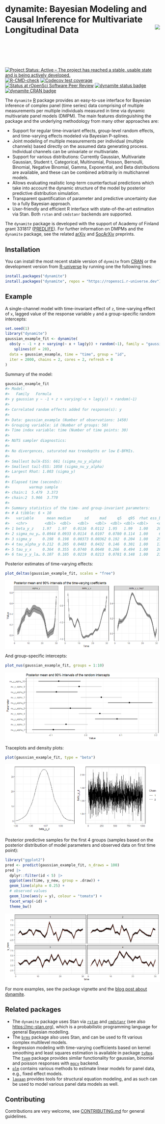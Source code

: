 
<!-- README.md is generated from README.Rmd. Please edit that file -->

# dynamite: Bayesian Modeling and Causal Inference for Multivariate Longitudinal Data <a href="https://docs.ropensci.org/dynamite/"><img src="man/figures/logo.png" align="right" height="139"/></a>

<!-- badges: start -->

[![Project Status: Active – The project has reached a stable, usable
state and is being actively
developed.](https://www.repostatus.org/badges/latest/active.svg)](https://www.repostatus.org/#active)
[![R-CMD-check](https://github.com/ropensci/dynamite/workflows/R-CMD-check/badge.svg)](https://github.com/ropensci/dynamite/actions)
[![Codecov test
coverage](https://codecov.io/gh/ropensci/dynamite/branch/main/graph/badge.svg)](https://app.codecov.io/gh/ropensci/dynamite?branch=main)
[![Status at rOpenSci Software Peer
Review](https://badges.ropensci.org/554_status.svg)](https://github.com/ropensci/software-review/issues/554)
[![dynamite status
badge](https://ropensci.r-universe.dev/badges/dynamite)](https://ropensci.r-universe.dev)
[![dynamite CRAN
badge](http://www.r-pkg.org/badges/version/dynamite)](https://cran.r-project.org/package=dynamite)
<!-- badges: end -->

The `dynamite` [R](https://www.r-project.org/) package provides an
easy-to-use interface for Bayesian inference of complex panel (time
series) data comprising of multiple measurements per multiple
individuals measured in time via dynamic multivariate panel models
(DMPM). The main features distinguishing the package and the underlying
methodology from many other approaches are:

- Support for regular time-invariant effects, group-level random
  effects, and time-varying effects modeled via Bayesian P-splines.
- Joint modeling of multiple measurements per individual (multiple
  channels) based directly on the assumed data generating process.
  Individual channels can be univariate or multivariate.
- Support for various distributions: Currently Gaussian, Multivariate
  Gaussian, Student t, Categorical, Multinomial, Poisson, Bernoulli,
  Binomial, Negative Binomial, Gamma, Exponential, and Beta
  distributions are available, and these can be combined arbitrarily in
  multichannel models.
- Allows evaluating realistic long-term counterfactual predictions which
  take into account the dynamic structure of the model by posterior
  predictive distribution simulation.
- Transparent quantification of parameter and predictive uncertainty due
  to a fully Bayesian approach.
- User-friendly and efficient R interface with state-of-the-art
  estimation via Stan. Both `rstan` and `cmdstanr` backends are
  supported.

The `dynamite` package is developed with the support of Academy of
Finland grant 331817 ([PREDLIFE](https://sites.utu.fi/predlife/en/)).
For further information on DMPMs and the `dynamite` package, see the
related [arXiv](https://arxiv.org/abs/2302.01607) and
[SocArXiv](https://osf.io/preprints/socarxiv/mdwu5/) preprints.

## Installation

You can install the most recent stable version of `dynmite` from
[CRAN](https://cran.r-project.org/package=dynamite) or the development
version from [R-universe](https://r-universe.dev/search/) by running one
the following lines:

``` r
install.packages("dynamite")
install.packages("dynamite", repos = "https://ropensci.r-universe.dev")
```

## Example

A single-channel model with time-invariant effect of `z`, time-varying
effect of `x`, lagged value of the response variable `y` and a
group-specific random intercepts:

``` r
set.seed(1)
library("dynamite")
gaussian_example_fit <- dynamite(
  obs(y ~ -1 + z + varying(~ x + lag(y)) + random(~1), family = "gaussian") +
    splines(df = 20),
  data = gaussian_example, time = "time", group = "id",
  iter = 2000, chains = 2, cores = 2, refresh = 0
)
```

Summary of the model:

``` r
gaussian_example_fit
#> Model:
#>   Family   Formula                                       
#> y gaussian y ~ -1 + z + varying(~x + lag(y)) + random(~1)
#> 
#> Correlated random effects added for response(s): y
#> 
#> Data: gaussian_example (Number of observations: 1450)
#> Grouping variable: id (Number of groups: 50)
#> Time index variable: time (Number of time points: 30)
#> 
#> NUTS sampler diagnostics:
#> 
#> No divergences, saturated max treedepths or low E-BFMIs.
#> 
#> Smallest bulk-ESS: 661 (sigma_nu_y_alpha)
#> Smallest tail-ESS: 1058 (sigma_nu_y_alpha)
#> Largest Rhat: 1.003 (sigma_y)
#> 
#> Elapsed time (seconds):
#>         warmup sample
#> chain:1  5.479  3.373
#> chain:2  5.966  3.770
#> 
#> Summary statistics of the time- and group-invariant parameters:
#> # A tibble: 6 × 10
#>   variable      mean median      sd     mad     q5   q95  rhat ess_bulk ess_tail
#>   <chr>        <dbl>  <dbl>   <dbl>   <dbl>  <dbl> <dbl> <dbl>    <dbl>    <dbl>
#> 1 beta_y_z    1.97   1.97   0.0116  0.0112  1.95   1.99   1.00    2815.    1434.
#> 2 sigma_nu_y… 0.0944 0.0933 0.0114  0.0107  0.0780 0.114  1.00     661.    1058.
#> 3 sigma_y     0.198  0.198  0.00373 0.00362 0.192  0.204  1.00    2580.    1254.
#> 4 tau_alpha_y 0.212  0.205  0.0483  0.0432  0.146  0.301  1.00    1731.    1606.
#> 5 tau_y_x     0.364  0.355  0.0740  0.0648  0.266  0.494  1.00    2812.    1504.
#> 6 tau_y_y_la… 0.107  0.105  0.0219  0.0213  0.0781 0.148  1.00    2387.    1682.
```

Posterior estimates of time-varying effects:

``` r
plot_deltas(gaussian_example_fit, scales = "free")
```

<img src="man/figures/README-unnamed-chunk-7-1.png" style="display: block; margin: auto;" />

And group-specific intercepts:

``` r
plot_nus(gaussian_example_fit, groups = 1:10)
```

<img src="man/figures/README-unnamed-chunk-8-1.png" style="display: block; margin: auto;" />

Traceplots and density plots:

``` r
plot(gaussian_example_fit, type = "beta")
```

<img src="man/figures/README-unnamed-chunk-9-1.png" style="display: block; margin: auto;" />

Posterior predictive samples for the first 4 groups (samples based on
the posterior distribution of model parameters and observed data on
first time point):

``` r
library("ggplot2")
pred <- predict(gaussian_example_fit, n_draws = 100)
pred |>
  dplyr::filter(id < 5) |>
  ggplot(aes(time, y_new, group = .draw)) +
  geom_line(alpha = 0.25) +
  # observed values
  geom_line(aes(y = y), colour = "tomato") +
  facet_wrap(~id) +
  theme_bw()
```

<img src="man/figures/README-unnamed-chunk-10-1.png" style="display: block; margin: auto;" />

For more examples, see the package vignette and the [blog post about
dynamite](https://ropensci.org/blog/2023/01/31/dynamite-r-package/).

## Related packages

- The `dynamite` package uses Stan via
  [`rstan`](https://CRAN.R-project.org/package=rstan) and
  [`cmdstanr`](https://mc-stan.org/cmdstanr/) (see also
  <https://mc-stan.org>), which is a probabilistic programming language
  for general Bayesian modelling.
- The [`brms`](https://CRAN.R-project.org/package=brms) package also
  uses Stan, and can be used to fit various complex multilevel models.
- Regression modeling with time-varying coefficients based on kernel
  smoothing and least squares estimation is available in package
  [`tvReg`](https://CRAN.R-project.org/package=tvReg). The
  [`tvem`](https://CRAN.R-project.org/package=tvem) package provides
  similar functionality for gaussian, binomial and poisson responses
  with [`mgcv`](https://CRAN.R-project.org/package=mgcv) backend.
- [`plm`](https://CRAN.R-project.org/package=plm) contains various
  methods to estimate linear models for panel data, e.g., fixed effect
  models.
- [`lavaan`](https://CRAN.R-project.org/package=lavaan) provides tools
  for structural equation modeling, and as such can be used to model
  various panel data models as well.

## Contributing

Contributions are very welcome, see
[CONTRIBUTING.md](https://github.com/ropensci/dynamite/blob/main/.github/CONTRIBUTING.md)
for general guidelines.
